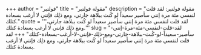 +++
author = "فولتير"
title = "مقولة فولتير"
description = "مقولة فولتير: لقد قلت لنفسي مئة مرة إنني سأصير سعيداً لو كُنت ببلاهة جارتي، ومع ذلِك فإنني لا أرغب بسعادة كتلك."
quote = '''لقد قلت لنفسي مئة مرة إنني سأصير سعيداً لو كُنت ببلاهة جارتي، ومع ذلِك فإنني لا أرغب بسعادة كتلك.'''
slug = "لقد-قلت-لنفسي-مئة-مرة-إنني-سأصير-سعيداً-لو-كُنت-ببلاهة-جارتي-ومع-ذلِك-فإنني-لا-أرغب-بسعادة-كتلك"
+++
لقد قلت لنفسي مئة مرة إنني سأصير سعيداً لو كُنت ببلاهة جارتي، ومع ذلِك فإنني لا أرغب بسعادة كتلك.
